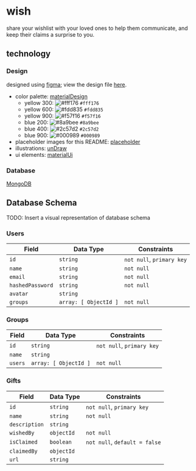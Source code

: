 # wish
share your wishlist with your loved ones to help them communicate, and keep their claims a surprise to you.

## technology

### Design
designed using [figma](https://figma.com); view the design file [here](https://www.figma.com/file/1JnxKYqqK2hl6OQv1Fn3ZK/Wish-Mobile-Design-1?node-id=0%3A1).
- color palette: [materialDesign](https://material.io/design/color/the-color-system.html#tools-for-picking-colors)
  - yellow 300: ![#fff176](https://via.placeholder.com/15/fff176/000000?text=+) `#fff176`
  - yellow 600: ![#fdd835](https://via.placeholder.com/15/fdd835/000000?text=+) `#fdd835`
  - yellow 900: ![#f57f16](https://via.placeholder.com/15/f57f16/000000?text=+) `#f57f16`
  - blue 200: ![#8a9bee](https://via.placeholder.com/15/8a9bee/000000?text=+) `#8a9bee`
  - blue 400: ![#2c57d2](https://via.placeholder.com/15/2c57d2/000000?text=+) `#2c57d2`
  - blue 900: ![#000989](https://via.placeholder.com/15/000989/000000?text=+) `#000989`
- placeholder images for this README: [placeholder](https://placeholder.com/)
- illustrations: [unDraw](https://undraw.co)
- ui elements: [materialUi](https://mui.com)

### Database
[MongoDB](https://www.mongodb.com/)

## Database Schema
TODO: Insert a visual representation of database schema

### Users
| Field             | Data Type               | Constraints
| ---------------   | ---------------         | ---------------
| `id`              | `string`                | `not null`, `primary key`
| `name`            | `string`                | `not null`
| `email`           | `string`                | `not null`
| `hashedPassword`  | `string`                | `not null`
| `avatar`          | `string`                | 
| `groups`          | `array: [ ObjectId ]`   | `not null`

### Groups
| Field             | Data Type               | Constraints
| ---------------   | ---------------         | ---------------
| `id`              | `string`                | `not null`, `primary key`
| `name`            | `string`                | 
| `users`           | `array: [ ObjectId ]`   | `not null`

### Gifts
| Field             | Data Type               | Constraints
| ---------------   | ---------------         | ---------------
| `id`                | `string`                  | `not null`, `primary key`
| `name`              | `string`                  | `not null`
| `description`       | `string`                  |
| `wishedBy`          | `objectId`                | `not null`
| `isClaimed`         | `boolean`                 | `not null`, `default = false`
| `claimedBy`         | `objectId`                | 
| `url`               | `string`                  |

